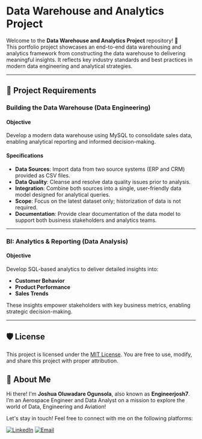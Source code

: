 
# Data Warehouse and Analytics Project

Welcome to the **Data Warehouse and Analytics Project** repository! 🚀  
This portfolio project showcases an end-to-end data warehousing and analytics framework from constructing the data warehouse to delivering meaningful insights. It reflects key industry standards and best practices in modern data engineering and analytical strategies.

---

## 🚀 Project Requirements

### Building the Data Warehouse (Data Engineering)

#### Objective
Develop a modern data warehouse using MySQL to consolidate sales data, enabling analytical reporting and informed decision-making.

#### Specifications
- **Data Sources**: Import data from two source systems (ERP and CRM) provided as CSV files.
- **Data Quality**: Cleanse and resolve data quality issues prior to analysis.
- **Integration**: Combine both sources into a single, user-friendly data model designed for analytical queries.
- **Scope**: Focus on the latest dataset only; historization of data is not required.
- **Documentation**: Provide clear documentation of the data model to support both business stakeholders and analytics teams.

---

### BI: Analytics & Reporting (Data Analysis)

#### Objective
Develop SQL-based analytics to deliver detailed insights into:
- **Customer Behavior**
- **Product Performance**
- **Sales Trends**

These insights empower stakeholders with key business metrics, enabling strategic decision-making.

---

## 🛡️ License

This project is licensed under the [MIT License](LICENSE). You are free to use, modify, and share this project with proper attribution.

## 🌟 About Me

Hi there! I'm **Joshua Oluwadare Ogunsola**, also known as **Engineerjosh7**. I’m an Aerospace Engineer and Data Analyst on a mission to explore the world of Data, Engineering and Aviation!

Let's stay in touch! Feel free to connect with me on the following platforms:

[![LinkedIn](https://img.shields.io/badge/LinkedIn-Connect-blue?style=flat-square&logo=linkedin)](https://www.linkedin.com/in/joshua-ogunsola/)
[![Email](https://img.shields.io/badge/Gmail-Contact_Me-green?style=flat-square&logo=gmail&logoColor=FFFFFF)](mailto:joshusogunsola7@gmail.com)
